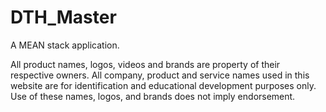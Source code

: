 # DTH_Master

A MEAN stack application.

All product names, logos, videos and brands are property of their respective owners. All company, product and service names used in this website are for identification and educational development purposes only. Use of these names, logos, and brands does not imply endorsement.
